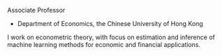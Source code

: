 Associate Professor

* Department of Economics, the Chinese University of Hong Kong

I work on econometric theory, with focus on estimation and inference of machine learning methods for economic and financial applications.
